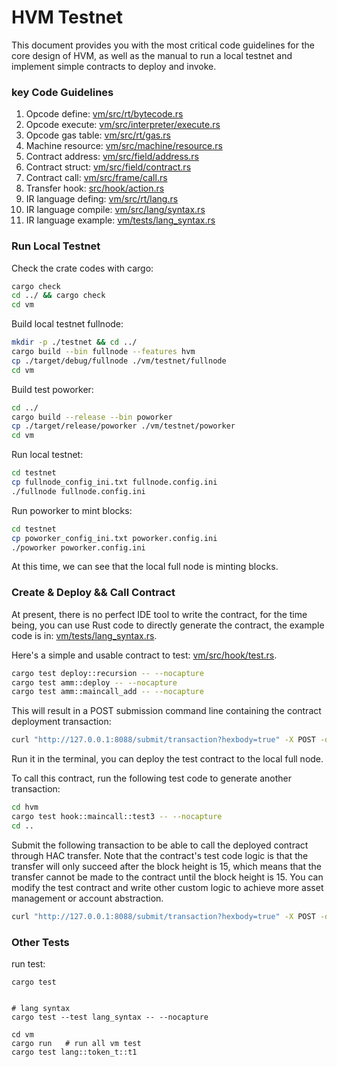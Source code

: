HVM Testnet
===

This document provides you with the most critical code guidelines for the core design of HVM, as well as the manual to run a local testnet and implement simple contracts to deploy and invoke.


### key Code Guidelines

1. Opcode define: [vm/src/rt/bytecode.rs](vm/src/rt/bytecode.rs)
2. Opcode execute: [vm/src/interpreter/execute.rs](vm/src/interpreter/execute.rs)
3. Opcode gas table: [vm/src/rt/gas.rs](vm/src/rt/gas.rs)
4. Machine resource: [vm/src/machine/resource.rs](vm/src/machine/resource.rs)
5. Contract address: [vm/src/field/address.rs](vm/src/field/address.rs)
6. Contract struct: [vm/src/field/contract.rs](vm/src/field/contract.rs)
7. Contract call: [vm/src/frame/call.rs](vm/src/frame/call.rs)
8. Transfer hook: [src/hook/action.rs](src/hook/action.rs)
9. IR language defing: [vm/src/rt/lang.rs](vm/src/rt/lang.rs)
10. IR language compile: [vm/src/lang/syntax.rs](vm/src/lang/syntax.rs)
11. IR language example: [vm/tests/lang_syntax.rs](vm/tests/lang_syntax.rs)


### Run Local Testnet

Check the crate codes with cargo:

```sh
cargo check
cd ../ && cargo check
cd vm
```

Build local testnet fullnode:

```sh
mkdir -p ./testnet && cd ../
cargo build --bin fullnode --features hvm
cp ./target/debug/fullnode ./vm/testnet/fullnode
cd vm
```

Build test poworker:

```sh
cd ../
cargo build --release --bin poworker
cp ./target/release/poworker ./vm/testnet/poworker
cd vm
```

Run local testnet:

```sh
cd testnet
cp fullnode_config_ini.txt fullnode.config.ini
./fullnode fullnode.config.ini
```

Run poworker to mint blocks:

```sh
cd testnet
cp poworker_config_ini.txt poworker.config.ini
./poworker poworker.config.ini
```

At this time, we can see that the local full node is minting blocks.


### Create & Deploy && Call Contract

At present, there is no perfect IDE tool to write the contract, for the time being, you can use Rust code to directly generate the contract, the example code is in: [vm/tests/lang_syntax.rs](vm/tests/lang_syntax.rs). 

Here's a simple and usable contract to test: [vm/src/hook/test.rs](vm/src/hook/test.rs). 

```sh
cargo test deploy::recursion -- --nocapture
cargo test amm::deploy -- --nocapture
cargo test amm::maincall_add -- --nocapture
```

This will result in a POST submission command line containing the contract deployment transaction:

```sh
curl "http://127.0.0.1:8088/submit/transaction?hexbody=true" -X POST -d "03006842549600e63c33a796b3032ce6b856f68fccf06608d9ed18f501020001007a000000000000000000000000000000020500000c0601434e0308f0d180437cec0f000008070143480c437bec0001e3b674a0800004415080eb0000000000000000f5010600010231745adae24044ff09c3541537160abb8d5d720275bbaeed0b3d035b1e8b263ce7b05f535f7fde34a23437fb0292bf8ff6c4c2889769d5d7b2b5ccac4e9f4cfe73520e164e55b6c602f1552d45c79bfbb818d5659d12c5fe2a9f8c8dfc2c5b160400"
```

Run it in the terminal, you can deploy the test contract to the local full node.

To call this contract, run the following test code to generate another transaction:

```sh
cd hvm
cargo test hook::maincall::test3 -- --nocapture
cd ..
```

Submit the following transaction to be able to call the deployed contract through HAC transfer. Note that the contract's test code logic is that the transfer will only succeed after the block height is 15, which means that the transfer cannot be made to the contract until the block height is 15. You can modify the test contract and write other custom logic to achieve more asset management or account abstraction.

```sh
curl "http://127.0.0.1:8088/submit/transaction?hexbody=true" -X POST -d "03006842579e00e63c33a796b3032ce6b856f68fccf06608d9ed18f50102000100010135d4470300daabea474d082733333c1b694d8065f8010200010231745adae24044ff09c3541537160abb8d5d720275bbaeed0b3d035b1e8b263c93d8d4049f09211cde012bf006a31071b8634d1e8c050e4c414d3f85ad57ded44f6a1b8d917806acffe0c26dce435e0f980951c1f24975506127d9d63d0cc7b10400"
```




### Other Tests


run test:

```
cargo test


# lang syntax 
cargo test --test lang_syntax -- --nocapture

```


```
cd vm 
cargo run   # run all vm test
cargo test lang::token_t::t1
```